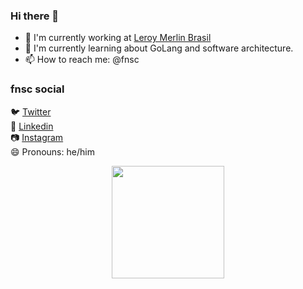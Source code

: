 ### Hi there 👋

- 🔭 I'm currently working at [Leroy Merlin Brasil](http://leroymerlin.com.br)
- 🌱 I'm currently learning about GoLang and software architecture.
- 📫 How to reach me: @fnsc

### fnsc social

🐦 [Twitter](https://twitter.com/fnscme) <br>
💼 [Linkedin](https://www.linkedin.com/in/fnsc) <br>
📷 [Instagram](http://instagram.com/fnsc) <br>
😄 Pronouns: he/him

<div align="center">
    <a href="https://github.com/fnsc"> 
        <img height="180em" src="https://github-readme-stats.vercel.app/api?username=fnsc&show_icons=true&theme=tokyonight&include_all_commits=true&count_private=true"/>
    </a>
</div>